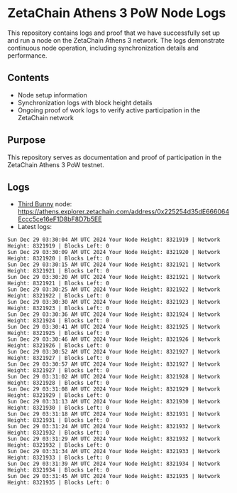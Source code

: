 # ZetaChain Athens 3 PoW Node Logs
This repository contains logs and proof that we have successfully set up and run a node on the ZetaChain Athens 3 network. The logs demonstrate continuous node operation, including synchronization details and performance.

## Contents
- Node setup information
- Synchronization logs with block height details
- Ongoing proof of work logs to verify active participation in the ZetaChain network

## Purpose
This repository serves as documentation and proof of participation in the ZetaChain Athens 3 PoW testnet.

## Logs

- [Third Bunny](https://thirdbunny.xyz/) node: https://athens.explorer.zetachain.com/address/0x225254d35dE666064Eccc5ce16eF1D8bF8D7b5EE
- Latest logs:
```
Sun Dec 29 03:30:04 AM UTC 2024 Your Node Height: 8321919 | Network Height: 8321919 | Blocks Left: 0
Sun Dec 29 03:30:09 AM UTC 2024 Your Node Height: 8321920 | Network Height: 8321920 | Blocks Left: 0
Sun Dec 29 03:30:15 AM UTC 2024 Your Node Height: 8321921 | Network Height: 8321921 | Blocks Left: 0
Sun Dec 29 03:30:20 AM UTC 2024 Your Node Height: 8321921 | Network Height: 8321921 | Blocks Left: 0
Sun Dec 29 03:30:25 AM UTC 2024 Your Node Height: 8321922 | Network Height: 8321922 | Blocks Left: 0
Sun Dec 29 03:30:30 AM UTC 2024 Your Node Height: 8321923 | Network Height: 8321923 | Blocks Left: 0
Sun Dec 29 03:30:36 AM UTC 2024 Your Node Height: 8321924 | Network Height: 8321924 | Blocks Left: 0
Sun Dec 29 03:30:41 AM UTC 2024 Your Node Height: 8321925 | Network Height: 8321925 | Blocks Left: 0
Sun Dec 29 03:30:46 AM UTC 2024 Your Node Height: 8321926 | Network Height: 8321926 | Blocks Left: 0
Sun Dec 29 03:30:52 AM UTC 2024 Your Node Height: 8321927 | Network Height: 8321927 | Blocks Left: 0
Sun Dec 29 03:30:57 AM UTC 2024 Your Node Height: 8321927 | Network Height: 8321927 | Blocks Left: 0
Sun Dec 29 03:31:02 AM UTC 2024 Your Node Height: 8321928 | Network Height: 8321928 | Blocks Left: 0
Sun Dec 29 03:31:08 AM UTC 2024 Your Node Height: 8321929 | Network Height: 8321929 | Blocks Left: 0
Sun Dec 29 03:31:13 AM UTC 2024 Your Node Height: 8321930 | Network Height: 8321930 | Blocks Left: 0
Sun Dec 29 03:31:18 AM UTC 2024 Your Node Height: 8321931 | Network Height: 8321931 | Blocks Left: 0
Sun Dec 29 03:31:24 AM UTC 2024 Your Node Height: 8321932 | Network Height: 8321932 | Blocks Left: 0
Sun Dec 29 03:31:29 AM UTC 2024 Your Node Height: 8321932 | Network Height: 8321932 | Blocks Left: 0
Sun Dec 29 03:31:34 AM UTC 2024 Your Node Height: 8321933 | Network Height: 8321933 | Blocks Left: 0
Sun Dec 29 03:31:39 AM UTC 2024 Your Node Height: 8321934 | Network Height: 8321934 | Blocks Left: 0
Sun Dec 29 03:31:45 AM UTC 2024 Your Node Height: 8321935 | Network Height: 8321935 | Blocks Left: 0
```
